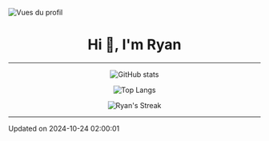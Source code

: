 ![Vues du profil](https://komarev.com/ghpvc/?username=warckoooooo&label=Profile%20views&color=0e75b6&style=flat)
<h1 align="center">Hi 👋, I'm Ryan</h1>

---

<p align="center">
  <img src="https://github-readme-stats.vercel.app/api?username=warckoooooo&hide=stars,contribs&&rank_icon=github" alt="GitHub stats">
</p>

<p align="center">
  <img src="https://github-readme-stats.vercel.app/api/top-langs/?username=warckoooooo&layout=compact&langs_count=10&&size_weight=0.5&count_weight=0.5" alt="Top Langs">
</p>

<p align="center">
  <img src="https://github-readme-streak-stats.herokuapp.com/?user=warckoooooo" alt="Ryan's Streak">
</p>

---

Updated on 2024-10-24 02:00:01

